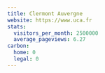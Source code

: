 ```yaml
---
title: Clermont Auvergne
website: https://www.uca.fr
stats:
  visitors_per_month: 2500000
  average_pageviews: 6.27
carbon:
  home: 0
  legal: 0
---
```

